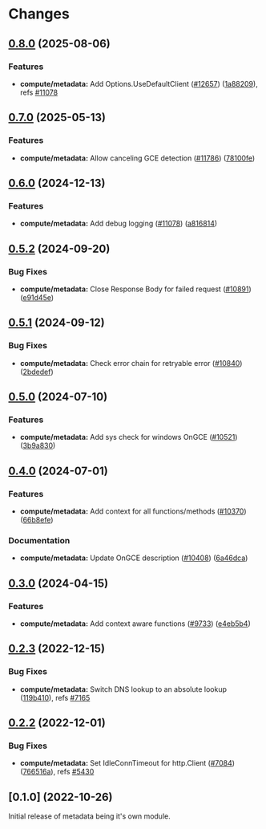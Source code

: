 # Changes

## [0.8.0](https://github.com/googleapis/google-cloud-go/compare/compute/metadata/v0.7.0...compute/metadata/v0.8.0) (2025-08-06)


### Features

* **compute/metadata:** Add Options.UseDefaultClient ([#12657](https://github.com/googleapis/google-cloud-go/issues/12657)) ([1a88209](https://github.com/googleapis/google-cloud-go/commit/1a8820900f20e038291c4bb2c5284a449196e81f)), refs [#11078](https://github.com/googleapis/google-cloud-go/issues/11078)

## [0.7.0](https://github.com/googleapis/google-cloud-go/compare/compute/metadata/v0.6.0...compute/metadata/v0.7.0) (2025-05-13)


### Features

* **compute/metadata:** Allow canceling GCE detection ([#11786](https://github.com/googleapis/google-cloud-go/issues/11786)) ([78100fe](https://github.com/googleapis/google-cloud-go/commit/78100fe7e28cd30f1e10b47191ac3c9839663b64))

## [0.6.0](https://github.com/googleapis/google-cloud-go/compare/compute/metadata/v0.5.2...compute/metadata/v0.6.0) (2024-12-13)


### Features

* **compute/metadata:** Add debug logging ([#11078](https://github.com/googleapis/google-cloud-go/issues/11078)) ([a816814](https://github.com/googleapis/google-cloud-go/commit/a81681463906e4473570a2f426eb0dc2de64e53f))

## [0.5.2](https://github.com/googleapis/google-cloud-go/compare/compute/metadata/v0.5.1...compute/metadata/v0.5.2) (2024-09-20)


### Bug Fixes

* **compute/metadata:** Close Response Body for failed request ([#10891](https://github.com/googleapis/google-cloud-go/issues/10891)) ([e91d45e](https://github.com/googleapis/google-cloud-go/commit/e91d45e4757a9e354114509ba9800085d9e0ff1f))

## [0.5.1](https://github.com/googleapis/google-cloud-go/compare/compute/metadata/v0.5.0...compute/metadata/v0.5.1) (2024-09-12)


### Bug Fixes

* **compute/metadata:** Check error chain for retryable error ([#10840](https://github.com/googleapis/google-cloud-go/issues/10840)) ([2bdedef](https://github.com/googleapis/google-cloud-go/commit/2bdedeff621b223d63cebc4355fcf83bc68412cd))

## [0.5.0](https://github.com/googleapis/google-cloud-go/compare/compute/metadata/v0.4.0...compute/metadata/v0.5.0) (2024-07-10)


### Features

* **compute/metadata:** Add sys check for windows OnGCE ([#10521](https://github.com/googleapis/google-cloud-go/issues/10521)) ([3b9a830](https://github.com/googleapis/google-cloud-go/commit/3b9a83063960d2a2ac20beb47cc15818a68bd302))

## [0.4.0](https://github.com/googleapis/google-cloud-go/compare/compute/metadata/v0.3.0...compute/metadata/v0.4.0) (2024-07-01)


### Features

* **compute/metadata:** Add context for all functions/methods ([#10370](https://github.com/googleapis/google-cloud-go/issues/10370)) ([66b8efe](https://github.com/googleapis/google-cloud-go/commit/66b8efe7ad877e052b2987bb4475477e38c67bb3))


### Documentation

* **compute/metadata:** Update OnGCE description ([#10408](https://github.com/googleapis/google-cloud-go/issues/10408)) ([6a46dca](https://github.com/googleapis/google-cloud-go/commit/6a46dca4eae4f88ec6f88822e01e5bf8aeca787f))

## [0.3.0](https://github.com/googleapis/google-cloud-go/compare/compute/metadata/v0.2.3...compute/metadata/v0.3.0) (2024-04-15)


### Features

* **compute/metadata:** Add context aware functions  ([#9733](https://github.com/googleapis/google-cloud-go/issues/9733)) ([e4eb5b4](https://github.com/googleapis/google-cloud-go/commit/e4eb5b46ee2aec9d2fc18300bfd66015e25a0510))

## [0.2.3](https://github.com/googleapis/google-cloud-go/compare/compute/metadata/v0.2.2...compute/metadata/v0.2.3) (2022-12-15)


### Bug Fixes

* **compute/metadata:** Switch DNS lookup to an absolute lookup ([119b410](https://github.com/googleapis/google-cloud-go/commit/119b41060c7895e45e48aee5621ad35607c4d021)), refs [#7165](https://github.com/googleapis/google-cloud-go/issues/7165)

## [0.2.2](https://github.com/googleapis/google-cloud-go/compare/compute/metadata/v0.2.1...compute/metadata/v0.2.2) (2022-12-01)


### Bug Fixes

* **compute/metadata:** Set IdleConnTimeout for http.Client ([#7084](https://github.com/googleapis/google-cloud-go/issues/7084)) ([766516a](https://github.com/googleapis/google-cloud-go/commit/766516aaf3816bfb3159efeea65aa3d1d205a3e2)), refs [#5430](https://github.com/googleapis/google-cloud-go/issues/5430)

## [0.1.0] (2022-10-26)

Initial release of metadata being it's own module.
